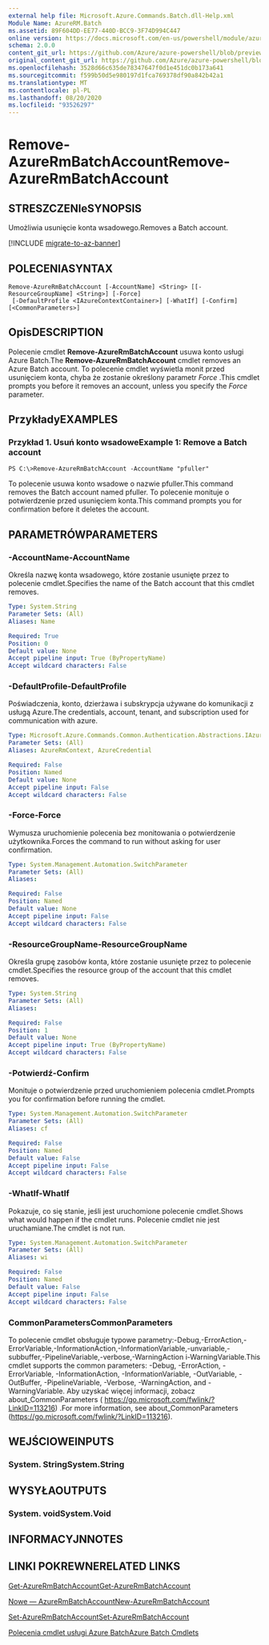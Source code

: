 ```yaml
---
external help file: Microsoft.Azure.Commands.Batch.dll-Help.xml
Module Name: AzureRM.Batch
ms.assetid: 89F604DD-EE77-440D-BCC9-3F74D994C447
online version: https://docs.microsoft.com/en-us/powershell/module/azurerm.batch/remove-azurermbatchaccount
schema: 2.0.0
content_git_url: https://github.com/Azure/azure-powershell/blob/preview/src/ResourceManager/AzureBatch/Commands.Batch/help/Remove-AzureRmBatchAccount.md
original_content_git_url: https://github.com/Azure/azure-powershell/blob/preview/src/ResourceManager/AzureBatch/Commands.Batch/help/Remove-AzureRmBatchAccount.md
ms.openlocfilehash: 3528d66c635de78347647f0d1e451dc0b173a641
ms.sourcegitcommit: f599b50d5e980197d1fca769378df90a842b42a1
ms.translationtype: MT
ms.contentlocale: pl-PL
ms.lasthandoff: 08/20/2020
ms.locfileid: "93526297"
---
```

# <span data-ttu-id="4ed5e-101">Remove-AzureRmBatchAccount</span><span class="sxs-lookup"><span data-stu-id="4ed5e-101">Remove-AzureRmBatchAccount</span></span>

## <span data-ttu-id="4ed5e-102">STRESZCZENIe</span><span class="sxs-lookup"><span data-stu-id="4ed5e-102">SYNOPSIS</span></span>
<span data-ttu-id="4ed5e-103">Umożliwia usunięcie konta wsadowego.</span><span class="sxs-lookup"><span data-stu-id="4ed5e-103">Removes a Batch account.</span></span>

[!INCLUDE [migrate-to-az-banner](../../includes/migrate-to-az-banner.md)]

## <span data-ttu-id="4ed5e-104">POLECENIA</span><span class="sxs-lookup"><span data-stu-id="4ed5e-104">SYNTAX</span></span>

```
Remove-AzureRmBatchAccount [-AccountName] <String> [[-ResourceGroupName] <String>] [-Force]
 [-DefaultProfile <IAzureContextContainer>] [-WhatIf] [-Confirm] [<CommonParameters>]
```

## <span data-ttu-id="4ed5e-105">Opis</span><span class="sxs-lookup"><span data-stu-id="4ed5e-105">DESCRIPTION</span></span>
<span data-ttu-id="4ed5e-106">Polecenie cmdlet **Remove-AzureRmBatchAccount** usuwa konto usługi Azure Batch.</span><span class="sxs-lookup"><span data-stu-id="4ed5e-106">The **Remove-AzureRmBatchAccount** cmdlet removes an Azure Batch account.</span></span>
<span data-ttu-id="4ed5e-107">To polecenie cmdlet wyświetla monit przed usunięciem konta, chyba że zostanie określony parametr *Force* .</span><span class="sxs-lookup"><span data-stu-id="4ed5e-107">This cmdlet prompts you before it removes an account, unless you specify the *Force* parameter.</span></span>

## <span data-ttu-id="4ed5e-108">Przykłady</span><span class="sxs-lookup"><span data-stu-id="4ed5e-108">EXAMPLES</span></span>

### <span data-ttu-id="4ed5e-109">Przykład 1. Usuń konto wsadowe</span><span class="sxs-lookup"><span data-stu-id="4ed5e-109">Example 1: Remove a Batch account</span></span>
```
PS C:\>Remove-AzureRmBatchAccount -AccountName "pfuller"
```

<span data-ttu-id="4ed5e-110">To polecenie usuwa konto wsadowe o nazwie pfuller.</span><span class="sxs-lookup"><span data-stu-id="4ed5e-110">This command removes the Batch account named pfuller.</span></span>
<span data-ttu-id="4ed5e-111">To polecenie monituje o potwierdzenie przed usunięciem konta.</span><span class="sxs-lookup"><span data-stu-id="4ed5e-111">This command prompts you for confirmation before it deletes the account.</span></span>

## <span data-ttu-id="4ed5e-112">PARAMETRÓW</span><span class="sxs-lookup"><span data-stu-id="4ed5e-112">PARAMETERS</span></span>

### <span data-ttu-id="4ed5e-113">-AccountName</span><span class="sxs-lookup"><span data-stu-id="4ed5e-113">-AccountName</span></span>
<span data-ttu-id="4ed5e-114">Określa nazwę konta wsadowego, które zostanie usunięte przez to polecenie cmdlet.</span><span class="sxs-lookup"><span data-stu-id="4ed5e-114">Specifies the name of the Batch account that this cmdlet removes.</span></span>

```yaml
Type: System.String
Parameter Sets: (All)
Aliases: Name

Required: True
Position: 0
Default value: None
Accept pipeline input: True (ByPropertyName)
Accept wildcard characters: False
```

### <span data-ttu-id="4ed5e-115">-DefaultProfile</span><span class="sxs-lookup"><span data-stu-id="4ed5e-115">-DefaultProfile</span></span>
<span data-ttu-id="4ed5e-116">Poświadczenia, konto, dzierżawa i subskrypcja używane do komunikacji z usługą Azure.</span><span class="sxs-lookup"><span data-stu-id="4ed5e-116">The credentials, account, tenant, and subscription used for communication with azure.</span></span>

```yaml
Type: Microsoft.Azure.Commands.Common.Authentication.Abstractions.IAzureContextContainer
Parameter Sets: (All)
Aliases: AzureRmContext, AzureCredential

Required: False
Position: Named
Default value: None
Accept pipeline input: False
Accept wildcard characters: False
```

### <span data-ttu-id="4ed5e-117">-Force</span><span class="sxs-lookup"><span data-stu-id="4ed5e-117">-Force</span></span>
<span data-ttu-id="4ed5e-118">Wymusza uruchomienie polecenia bez monitowania o potwierdzenie użytkownika.</span><span class="sxs-lookup"><span data-stu-id="4ed5e-118">Forces the command to run without asking for user confirmation.</span></span>

```yaml
Type: System.Management.Automation.SwitchParameter
Parameter Sets: (All)
Aliases:

Required: False
Position: Named
Default value: None
Accept pipeline input: False
Accept wildcard characters: False
```

### <span data-ttu-id="4ed5e-119">-ResourceGroupName</span><span class="sxs-lookup"><span data-stu-id="4ed5e-119">-ResourceGroupName</span></span>
<span data-ttu-id="4ed5e-120">Określa grupę zasobów konta, które zostanie usunięte przez to polecenie cmdlet.</span><span class="sxs-lookup"><span data-stu-id="4ed5e-120">Specifies the resource group of the account that this cmdlet removes.</span></span>

```yaml
Type: System.String
Parameter Sets: (All)
Aliases:

Required: False
Position: 1
Default value: None
Accept pipeline input: True (ByPropertyName)
Accept wildcard characters: False
```

### <span data-ttu-id="4ed5e-121">-Potwierdź</span><span class="sxs-lookup"><span data-stu-id="4ed5e-121">-Confirm</span></span>
<span data-ttu-id="4ed5e-122">Monituje o potwierdzenie przed uruchomieniem polecenia cmdlet.</span><span class="sxs-lookup"><span data-stu-id="4ed5e-122">Prompts you for confirmation before running the cmdlet.</span></span>

```yaml
Type: System.Management.Automation.SwitchParameter
Parameter Sets: (All)
Aliases: cf

Required: False
Position: Named
Default value: False
Accept pipeline input: False
Accept wildcard characters: False
```

### <span data-ttu-id="4ed5e-123">-WhatIf</span><span class="sxs-lookup"><span data-stu-id="4ed5e-123">-WhatIf</span></span>
<span data-ttu-id="4ed5e-124">Pokazuje, co się stanie, jeśli jest uruchomione polecenie cmdlet.</span><span class="sxs-lookup"><span data-stu-id="4ed5e-124">Shows what would happen if the cmdlet runs.</span></span>
<span data-ttu-id="4ed5e-125">Polecenie cmdlet nie jest uruchamiane.</span><span class="sxs-lookup"><span data-stu-id="4ed5e-125">The cmdlet is not run.</span></span>

```yaml
Type: System.Management.Automation.SwitchParameter
Parameter Sets: (All)
Aliases: wi

Required: False
Position: Named
Default value: False
Accept pipeline input: False
Accept wildcard characters: False
```

### <span data-ttu-id="4ed5e-126">CommonParameters</span><span class="sxs-lookup"><span data-stu-id="4ed5e-126">CommonParameters</span></span>
<span data-ttu-id="4ed5e-127">To polecenie cmdlet obsługuje typowe parametry:-Debug,-ErrorAction,-ErrorVariable,-InformationAction,-InformationVariable,-unvariable,-subbuffer,-PipelineVariable,-verbose,-WarningAction i-WarningVariable.</span><span class="sxs-lookup"><span data-stu-id="4ed5e-127">This cmdlet supports the common parameters: -Debug, -ErrorAction, -ErrorVariable, -InformationAction, -InformationVariable, -OutVariable, -OutBuffer, -PipelineVariable, -Verbose, -WarningAction, and -WarningVariable.</span></span> <span data-ttu-id="4ed5e-128">Aby uzyskać więcej informacji, zobacz about_CommonParameters ( https://go.microsoft.com/fwlink/?LinkID=113216) .</span><span class="sxs-lookup"><span data-stu-id="4ed5e-128">For more information, see about_CommonParameters (https://go.microsoft.com/fwlink/?LinkID=113216).</span></span>

## <span data-ttu-id="4ed5e-129">WEJŚCIOWE</span><span class="sxs-lookup"><span data-stu-id="4ed5e-129">INPUTS</span></span>

### <span data-ttu-id="4ed5e-130">System. String</span><span class="sxs-lookup"><span data-stu-id="4ed5e-130">System.String</span></span>

## <span data-ttu-id="4ed5e-131">WYSYŁA</span><span class="sxs-lookup"><span data-stu-id="4ed5e-131">OUTPUTS</span></span>

### <span data-ttu-id="4ed5e-132">System. void</span><span class="sxs-lookup"><span data-stu-id="4ed5e-132">System.Void</span></span>

## <span data-ttu-id="4ed5e-133">INFORMACYJN</span><span class="sxs-lookup"><span data-stu-id="4ed5e-133">NOTES</span></span>

## <span data-ttu-id="4ed5e-134">LINKI POKREWNE</span><span class="sxs-lookup"><span data-stu-id="4ed5e-134">RELATED LINKS</span></span>

[<span data-ttu-id="4ed5e-135">Get-AzureRmBatchAccount</span><span class="sxs-lookup"><span data-stu-id="4ed5e-135">Get-AzureRmBatchAccount</span></span>](./Get-AzureRmBatchAccount.md)

[<span data-ttu-id="4ed5e-136">Nowe — AzureRmBatchAccount</span><span class="sxs-lookup"><span data-stu-id="4ed5e-136">New-AzureRmBatchAccount</span></span>](./New-AzureRmBatchAccount.md)

[<span data-ttu-id="4ed5e-137">Set-AzureRmBatchAccount</span><span class="sxs-lookup"><span data-stu-id="4ed5e-137">Set-AzureRmBatchAccount</span></span>](./Set-AzureRmBatchAccount.md)

[<span data-ttu-id="4ed5e-138">Polecenia cmdlet usługi Azure Batch</span><span class="sxs-lookup"><span data-stu-id="4ed5e-138">Azure Batch Cmdlets</span></span>](./AzureRM.Batch.md)


